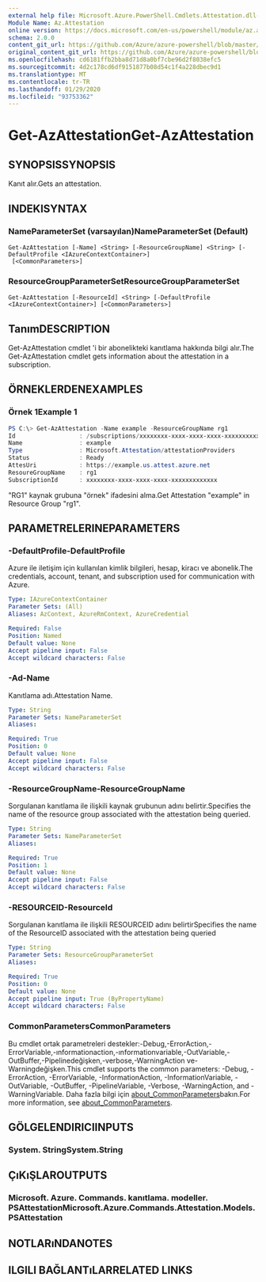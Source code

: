```yaml
---
external help file: Microsoft.Azure.PowerShell.Cmdlets.Attestation.dll-Help.xml
Module Name: Az.Attestation
online version: https://docs.microsoft.com/en-us/powershell/module/az.attestation/get-azattestation
schema: 2.0.0
content_git_url: https://github.com/Azure/azure-powershell/blob/master/src/Attestation/Attestation/help/Get-AzAttestation.md
original_content_git_url: https://github.com/Azure/azure-powershell/blob/master/src/Attestation/Attestation/help/Get-AzAttestation.md
ms.openlocfilehash: cd6181ffb2bba8d71d8a0bf7cbe96d2f8038efc5
ms.sourcegitcommit: 4d2c178cd6df9151877b08d54c1f4a228dbec9d1
ms.translationtype: MT
ms.contentlocale: tr-TR
ms.lasthandoff: 01/29/2020
ms.locfileid: "93753362"
---
```

# <span data-ttu-id="91865-101">Get-AzAttestation</span><span class="sxs-lookup"><span data-stu-id="91865-101">Get-AzAttestation</span></span>

## <span data-ttu-id="91865-102">SYNOPSIS</span><span class="sxs-lookup"><span data-stu-id="91865-102">SYNOPSIS</span></span>
<span data-ttu-id="91865-103">Kanıt alır.</span><span class="sxs-lookup"><span data-stu-id="91865-103">Gets an attestation.</span></span>

## <span data-ttu-id="91865-104">INDEKI</span><span class="sxs-lookup"><span data-stu-id="91865-104">SYNTAX</span></span>

### <span data-ttu-id="91865-105">NameParameterSet (varsayılan)</span><span class="sxs-lookup"><span data-stu-id="91865-105">NameParameterSet (Default)</span></span>
```
Get-AzAttestation [-Name] <String> [-ResourceGroupName] <String> [-DefaultProfile <IAzureContextContainer>]
 [<CommonParameters>]
```

### <span data-ttu-id="91865-106">ResourceGroupParameterSet</span><span class="sxs-lookup"><span data-stu-id="91865-106">ResourceGroupParameterSet</span></span>
```
Get-AzAttestation [-ResourceId] <String> [-DefaultProfile <IAzureContextContainer>] [<CommonParameters>]
```

## <span data-ttu-id="91865-107">Tanım</span><span class="sxs-lookup"><span data-stu-id="91865-107">DESCRIPTION</span></span>
<span data-ttu-id="91865-108">Get-AzAttestation cmdlet 'i bir abonelikteki kanıtlama hakkında bilgi alır.</span><span class="sxs-lookup"><span data-stu-id="91865-108">The Get-AzAttestation cmdlet gets information about the attestation in a subscription.</span></span>

## <span data-ttu-id="91865-109">ÖRNEKLERDEN</span><span class="sxs-lookup"><span data-stu-id="91865-109">EXAMPLES</span></span>

### <span data-ttu-id="91865-110">Örnek 1</span><span class="sxs-lookup"><span data-stu-id="91865-110">Example 1</span></span>
```powershell
PS C:\> Get-AzAttestation -Name example -ResourceGroupName rg1 
Id                  : /subscriptions/xxxxxxxx-xxxx-xxxx-xxxx-xxxxxxxxxxxxx/resourceGroups/rg1/providers/Microsoft.Attestation/attestationProviders/example
Name                : example
Type                : Microsoft.Attestation/attestationProviders
Status              : Ready
AttesUri            : https://example.us.attest.azure.net
ResoureGroupName    : rg1 
SubscriptionId      : xxxxxxxx-xxxx-xxxx-xxxx-xxxxxxxxxxxxx
```
<span data-ttu-id="91865-111">"RG1" kaynak grubuna "örnek" ifadesini alma.</span><span class="sxs-lookup"><span data-stu-id="91865-111">Get Attestation "example" in Resource Group "rg1".</span></span> 

## <span data-ttu-id="91865-112">PARAMETRELERINE</span><span class="sxs-lookup"><span data-stu-id="91865-112">PARAMETERS</span></span>

### <span data-ttu-id="91865-113">-DefaultProfile</span><span class="sxs-lookup"><span data-stu-id="91865-113">-DefaultProfile</span></span>
<span data-ttu-id="91865-114">Azure ile iletişim için kullanılan kimlik bilgileri, hesap, kiracı ve abonelik.</span><span class="sxs-lookup"><span data-stu-id="91865-114">The credentials, account, tenant, and subscription used for communication with Azure.</span></span>

```yaml
Type: IAzureContextContainer
Parameter Sets: (All)
Aliases: AzContext, AzureRmContext, AzureCredential

Required: False
Position: Named
Default value: None
Accept pipeline input: False
Accept wildcard characters: False
```

### <span data-ttu-id="91865-115">-Ad</span><span class="sxs-lookup"><span data-stu-id="91865-115">-Name</span></span>
<span data-ttu-id="91865-116">Kanıtlama adı.</span><span class="sxs-lookup"><span data-stu-id="91865-116">Attestation Name.</span></span>

```yaml
Type: String
Parameter Sets: NameParameterSet
Aliases:

Required: True
Position: 0
Default value: None
Accept pipeline input: False
Accept wildcard characters: False
```

### <span data-ttu-id="91865-117">-ResourceGroupName</span><span class="sxs-lookup"><span data-stu-id="91865-117">-ResourceGroupName</span></span>
<span data-ttu-id="91865-118">Sorgulanan kanıtlama ile ilişkili kaynak grubunun adını belirtir.</span><span class="sxs-lookup"><span data-stu-id="91865-118">Specifies the name of the resource group associated with the attestation being queried.</span></span>

```yaml
Type: String
Parameter Sets: NameParameterSet
Aliases:

Required: True
Position: 1
Default value: None
Accept pipeline input: False
Accept wildcard characters: False
```

### <span data-ttu-id="91865-119">-RESOURCEID</span><span class="sxs-lookup"><span data-stu-id="91865-119">-ResourceId</span></span>
<span data-ttu-id="91865-120">Sorgulanan kanıtlama ile ilişkili RESOURCEID adını belirtir</span><span class="sxs-lookup"><span data-stu-id="91865-120">Specifies the name of the ResourceID associated with the attestation being queried</span></span>

```yaml
Type: String
Parameter Sets: ResourceGroupParameterSet
Aliases:

Required: True
Position: 0
Default value: None
Accept pipeline input: True (ByPropertyName)
Accept wildcard characters: False
```

### <span data-ttu-id="91865-121">CommonParameters</span><span class="sxs-lookup"><span data-stu-id="91865-121">CommonParameters</span></span>
<span data-ttu-id="91865-122">Bu cmdlet ortak parametreleri destekler:-Debug,-ErrorAction,-ErrorVariable,-ınformationaction,-ınformationvariable,-OutVariable,-OutBuffer,-Pipelinedeğişken,-verbose,-WarningAction ve-Warningdeğişken.</span><span class="sxs-lookup"><span data-stu-id="91865-122">This cmdlet supports the common parameters: -Debug, -ErrorAction, -ErrorVariable, -InformationAction, -InformationVariable, -OutVariable, -OutBuffer, -PipelineVariable, -Verbose, -WarningAction, and -WarningVariable.</span></span> <span data-ttu-id="91865-123">Daha fazla bilgi için [about_CommonParameters](https://go.microsoft.com/fwlink/?LinkID=113216)bakın.</span><span class="sxs-lookup"><span data-stu-id="91865-123">For more information, see [about_CommonParameters](https://go.microsoft.com/fwlink/?LinkID=113216).</span></span>

## <span data-ttu-id="91865-124">GÖLGELENDIRICI</span><span class="sxs-lookup"><span data-stu-id="91865-124">INPUTS</span></span>

### <span data-ttu-id="91865-125">System. String</span><span class="sxs-lookup"><span data-stu-id="91865-125">System.String</span></span>

## <span data-ttu-id="91865-126">ÇıKıŞLAR</span><span class="sxs-lookup"><span data-stu-id="91865-126">OUTPUTS</span></span>

### <span data-ttu-id="91865-127">Microsoft. Azure. Commands. kanıtlama. modeller. PSAttestation</span><span class="sxs-lookup"><span data-stu-id="91865-127">Microsoft.Azure.Commands.Attestation.Models.PSAttestation</span></span>

## <span data-ttu-id="91865-128">NOTLARıNDA</span><span class="sxs-lookup"><span data-stu-id="91865-128">NOTES</span></span>

## <span data-ttu-id="91865-129">ILGILI BAĞLANTıLAR</span><span class="sxs-lookup"><span data-stu-id="91865-129">RELATED LINKS</span></span>
